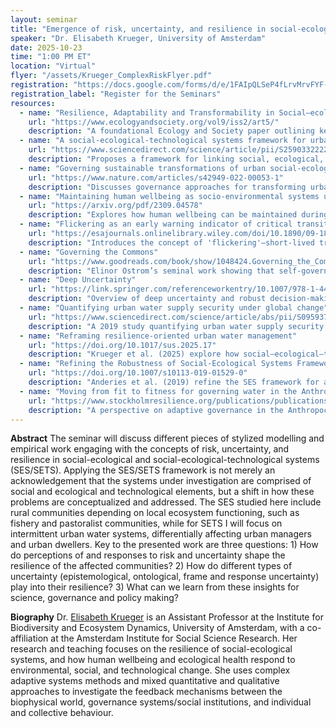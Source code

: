 ```yaml
---
layout: seminar
title: "Emergence of risk, uncertainty, and resilience in social-ecological-technological systems (SETS)"
speaker: "Dr. Elisabeth Krueger, University of Amsterdam"
date: 2025-10-23
time: "1:00 PM ET"
location: "Virtual"
flyer: "/assets/Krueger_ComplexRiskFlyer.pdf"
registration: "https://docs.google.com/forms/d/e/1FAIpQLSeP4fLrvMrvFYF-vSSm8OvpJr7QMXAc3KVplt8500I6sCN0SA/viewform?usp=header"
registration_label: "Register for the Seminars"
resources:
  - name: "Resilience, Adaptability and Transformability in Social–ecological Systems"
    url: "https://www.ecologyandsociety.org/vol9/iss2/art5/"
    description: "A foundational Ecology and Society paper outlining key concepts for understanding how social–ecological systems persist or transform under stress."
  - name: "A social-ecological-technological systems framework for urban ecosystem services"
    url: "https://www.sciencedirect.com/science/article/pii/S2590332222002081"
    description: "Proposes a framework for linking social, ecological, and technological systems to manage urban ecosystem services more sustainably."
  - name: "Governing sustainable transformations of urban social-ecological-technological systems"
    url: "https://www.nature.com/articles/s42949-022-00053-1"
    description: "Discusses governance approaches for transforming urban systems toward sustainability, integrating insights from multiple disciplines."
  - name: "Maintaining human wellbeing as socio-environmental systems undergo regime shifts"
    url: "https://arxiv.org/pdf/2309.04578"
    description: "Explores how human wellbeing can be maintained during major environmental and social regime shifts."
  - name: "Flickering as an early warning indicator of critical transitions"
    url: "https://esajournals.onlinelibrary.wiley.com/doi/10.1890/09-1824.1"
    description: "Introduces the concept of 'flickering'—short-lived transitions between states—as a potential early warning signal of critical shifts in complex systems."
  - name: "Governing the Commons"
    url: "https://www.goodreads.com/book/show/1048424.Governing_the_Commons"
    description: "Elinor Ostrom’s seminal work showing that self-governing institutions can sustainably manage shared resources, reframing Garrett Hardin’s 'tragedy of the commons.'"
  - name: "Deep Uncertainty"
    url: "https://link.springer.com/referenceworkentry/10.1007/978-1-4419-1153-7_1140"
    description: "Overview of deep uncertainty and robust decision-making from the Encyclopedia of Operations Research and Management Science (Walker, Lempert, and Kwakkel, 2013)."
  - name: "Quantifying urban water supply security under global change"
    url: "https://www.sciencedirect.com/science/article/abs/pii/S0959378018304643"
    description: "A 2019 study quantifying urban water supply security in the context of global change and uncertainty."
  - name: "Reframing resilience-oriented urban water management"
    url: "https://doi.org/10.1017/sus.2025.17"
    description: "Krueger et al. (2025) explore how social–ecological–technological interactions shape urban water management in water-scarce regions."
  - name: "Refining the Robustness of Social-Ecological Systems Framework"
    url: "https://doi.org/10.1007/s10113-019-01529-0"
    description: "Anderies et al. (2019) refine the SES framework for analyzing coastal system adaptation to global change."
  - name: "Moving from fit to fitness for governing water in the Anthropocene"
    url: "https://www.stockholmresilience.org/publications/publications/2024-10-05-moving-from-fit-to-fitness"
    description: "A perspective on adaptive governance in the Anthropocene, emphasizing dynamic 'fitness' over static institutional 'fit.'"
---
```


**Abstract**
The seminar will discuss different pieces of stylized modelling and empirical work engaging with the concepts of risk, uncertainty, and resilience in social-ecological and social-ecological-technological systems (SES/SETS). Applying the SES/SETS framework is not merely an acknowledgement that the systems under investigation are comprised of social and ecological and technological elements, but a shift in how these problems are conceptualized and addressed. The SES studied here include rural communities depending on local ecosystem functioning, such as fishery and pastoralist communities, while for SETS I will focus on intermittent urban water systems, differentially affecting urban managers and urban dwellers. Key to the presented work are three questions: 1) How do perceptions of and responses to risk and uncertainty shape the resilience of the affected communities? 2) How do different types of uncertainty (epistemological, ontological, frame and response uncertainty) play into their resilience? 3) What can we learn from these insights for science, governance and policy making?

**Biography**
Dr. [Elisabeth Krueger](https://kruegerelis.wixsite.com/urbantrends) is an Assistant Professor at the Institute for Biodiversity and Ecosystem Dynamics, University of Amsterdam, with a co-affiliation at the Amsterdam Institute for Social Science Research. Her research and teaching focuses on the resilience of social-ecological systems, and how human wellbeing and ecological health respond to environmental, social, and technological change. She uses complex adaptive systems methods and mixed quantitative and qualitative approaches to investigate the feedback mechanisms between the biophysical world, governance systems/social institutions, and individual and collective behaviour.

